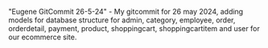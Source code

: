 "Eugene GitCommit 26-5-24" - My gitcommit for 26 may 2024, adding models for database structure for admin, category, employee, order, orderdetail, payment, product, shoppingcart, shoppingcartitem and user for our ecommerce site. 

